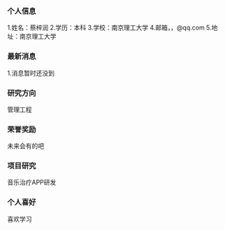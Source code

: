 ### 个人信息
1.姓名：蔡梓润
2.学历：本科
3.学校：南京理工大学
4.邮箱，，@qq.com
5.地址：南京理工大学


### 最新消息
1.消息暂时还没到


### 研究方向
管理工程

### 荣誉奖励
未来会有的吧

### 项目研究
音乐治疗APP研发

### 个人喜好
喜欢学习
